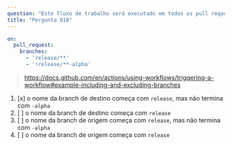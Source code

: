 ```yaml
---
question: "Este fluxo de trabalho será executado em todos os pull requests onde:"
title: "Pergunta 018"
---
```


```yaml
on:
  pull_request:
    branches:
      - 'release/**'
      - '!release/**-alpha'
```
> https://docs.github.com/en/actions/using-workflows/triggering-a-workflow#example-including-and-excluding-branches
1. [x] o nome da branch de destino começa com `release`, mas não termina com `-alpha`
1. [ ] o nome da branch de destino começa com `release`
1. [ ] o nome da branch de origem começa com `release`, mas não termina com `-alpha`
1. [ ] o nome da branch de origem começa com `release`
